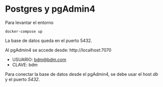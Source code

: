 # Postgres y pgAdmin4

Para levantar el entorno

```docker-compose up```

La base de datos queda en el puerto 5432.

Al pgAdmin4 se accede desde: http://localhost:7070

- USUARIO: bdm@bdm.com
- CLAVE: bdm

Para conectar la base de datos desde el pgAdmin4, se debe usar el host *db* y el puerto *5432*.
